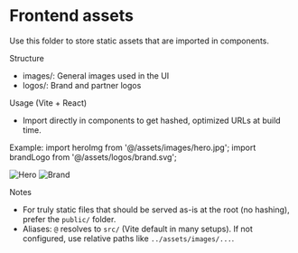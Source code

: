Frontend assets
================

Use this folder to store static assets that are imported in components.

Structure
- images/: General images used in the UI
- logos/: Brand and partner logos

Usage (Vite + React)
- Import directly in components to get hashed, optimized URLs at build time.

Example:
  import heroImg from '@/assets/images/hero.jpg';
  import brandLogo from '@/assets/logos/brand.svg';

  <img src={heroImg} alt="Hero" />
  <img src={brandLogo} alt="Brand" />

Notes
- For truly static files that should be served as-is at the root (no hashing), prefer the `public/` folder.
- Aliases: `@` resolves to `src/` (Vite default in many setups). If not configured, use relative paths like `../assets/images/...`.

